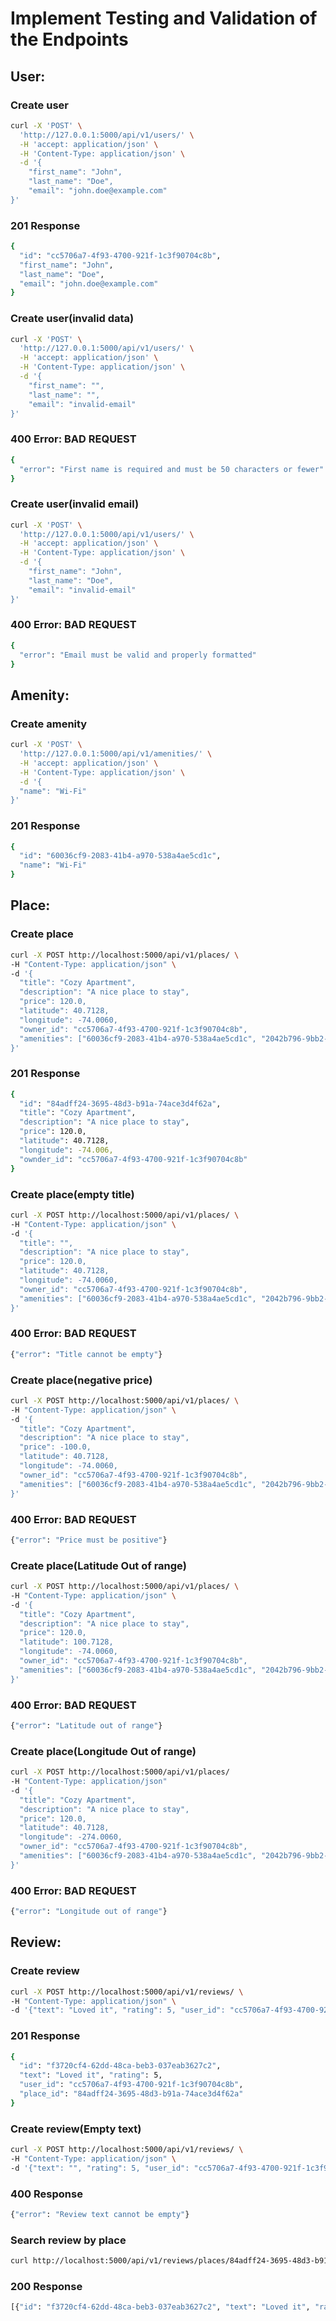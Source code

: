# Implement Testing and Validation of the Endpoints


## User:

### Create user
```bash
curl -X 'POST' \
  'http://127.0.0.1:5000/api/v1/users/' \
  -H 'accept: application/json' \
  -H 'Content-Type: application/json' \
  -d '{
    "first_name": "John",
    "last_name": "Doe",
    "email": "john.doe@example.com"
}'
```
### 201 Response
```bash
{
  "id": "cc5706a7-4f93-4700-921f-1c3f90704c8b",
  "first_name": "John",
  "last_name": "Doe",
  "email": "john.doe@example.com"
}
```
### Create user(invalid data)
```bash
curl -X 'POST' \
  'http://127.0.0.1:5000/api/v1/users/' \
  -H 'accept: application/json' \
  -H 'Content-Type: application/json' \
  -d '{
    "first_name": "",
    "last_name": "",
    "email": "invalid-email"
}'
```
### 400 Error: BAD REQUEST
```bash
{
  "error": "First name is required and must be 50 characters or fewer"
}
```
### Create user(invalid email)
```bash
curl -X 'POST' \
  'http://127.0.0.1:5000/api/v1/users/' \
  -H 'accept: application/json' \
  -H 'Content-Type: application/json' \
  -d '{
    "first_name": "John",
    "last_name": "Doe",
    "email": "invalid-email"
}'
```
### 400 Error: BAD REQUEST
```bash
{
  "error": "Email must be valid and properly formatted"
}
```

## Amenity:

### Create amenity
```bash
curl -X 'POST' \
  'http://127.0.0.1:5000/api/v1/amenities/' \
  -H 'accept: application/json' \
  -H 'Content-Type: application/json' \
  -d '{
  "name": "Wi-Fi"
}'
```
### 201 Response
```bash
{
  "id": "60036cf9-2083-41b4-a970-538a4ae5cd1c",
  "name": "Wi-Fi"
}
```


## Place:

### Create place
```bash
curl -X POST http://localhost:5000/api/v1/places/ \
-H "Content-Type: application/json" \
-d '{
  "title": "Cozy Apartment",
  "description": "A nice place to stay",
  "price": 120.0,
  "latitude": 40.7128,
  "longitude": -74.0060,
  "owner_id": "cc5706a7-4f93-4700-921f-1c3f90704c8b",
  "amenities": ["60036cf9-2083-41b4-a970-538a4ae5cd1c", "2042b796-9bb2-48de-951a-b9352d795db4"]
}'
```
### 201 Response
```bash
{
  "id": "84adff24-3695-48d3-b91a-74ace3d4f62a",
  "title": "Cozy Apartment",
  "description": "A nice place to stay",
  "price": 120.0,
  "latitude": 40.7128,
  "longitude": -74.006,
  "ownder_id": "cc5706a7-4f93-4700-921f-1c3f90704c8b"
}
```
### Create place(empty title)
```bash
curl -X POST http://localhost:5000/api/v1/places/ \
-H "Content-Type: application/json" \
-d '{
  "title": "",
  "description": "A nice place to stay",
  "price": 120.0,
  "latitude": 40.7128,
  "longitude": -74.0060,
  "owner_id": "cc5706a7-4f93-4700-921f-1c3f90704c8b",
  "amenities": ["60036cf9-2083-41b4-a970-538a4ae5cd1c", "2042b796-9bb2-48de-951a-b9352d795db4"]
}'
```
### 400 Error: BAD REQUEST
```bash
{"error": "Title cannot be empty"}
```
### Create place(negative price)
```bash
curl -X POST http://localhost:5000/api/v1/places/ \
-H "Content-Type: application/json" \
-d '{
  "title": "Cozy Apartment",
  "description": "A nice place to stay",
  "price": -100.0,
  "latitude": 40.7128,
  "longitude": -74.0060,
  "owner_id": "cc5706a7-4f93-4700-921f-1c3f90704c8b",
  "amenities": ["60036cf9-2083-41b4-a970-538a4ae5cd1c", "2042b796-9bb2-48de-951a-b9352d795db4"]
}'
```
### 400 Error: BAD REQUEST
```bash
{"error": "Price must be positive"}
```
### Create place(Latitude Out of range)
```bash
curl -X POST http://localhost:5000/api/v1/places/ \
-H "Content-Type: application/json" \
-d '{
  "title": "Cozy Apartment",
  "description": "A nice place to stay",
  "price": 120.0,
  "latitude": 100.7128,
  "longitude": -74.0060,
  "owner_id": "cc5706a7-4f93-4700-921f-1c3f90704c8b",
  "amenities": ["60036cf9-2083-41b4-a970-538a4ae5cd1c", "2042b796-9bb2-48de-951a-b9352d795db4"]
}'
```
### 400 Error: BAD REQUEST
```bash
{"error": "Latitude out of range"}
```
### Create place(Longitude Out of range)
```bash
curl -X POST http://localhost:5000/api/v1/places/ 
-H "Content-Type: application/json" 
-d '{
  "title": "Cozy Apartment",
  "description": "A nice place to stay",
  "price": 120.0,
  "latitude": 40.7128,
  "longitude": -274.0060,
  "owner_id": "cc5706a7-4f93-4700-921f-1c3f90704c8b",
  "amenities": ["60036cf9-2083-41b4-a970-538a4ae5cd1c", "2042b796-9bb2-48de-951a-b9352d795db4"]
}'
```
### 400 Error: BAD REQUEST
```bash
{"error": "Longitude out of range"}
```


## Review:

### Create review
```bash
curl -X POST http://localhost:5000/api/v1/reviews/ \
-H "Content-Type: application/json" \
-d '{"text": "Loved it", "rating": 5, "user_id": "cc5706a7-4f93-4700-921f-1c3f90704c8b", "place_id": "84adff24-3695-48d3-b91a-74ace3d4f62a"}'
```

### 201 Response
```bash
{
  "id": "f3720cf4-62dd-48ca-beb3-037eab3627c2",
  "text": "Loved it", "rating": 5,
  "user_id": "cc5706a7-4f93-4700-921f-1c3f90704c8b",
  "place_id": "84adff24-3695-48d3-b91a-74ace3d4f62a"
}
```
### Create review(Empty text)
```bash
curl -X POST http://localhost:5000/api/v1/reviews/ \
-H "Content-Type: application/json" \
-d '{"text": "", "rating": 5, "user_id": "cc5706a7-4f93-4700-921f-1c3f90704c8b", "place_id": "84adff24-3695-48d3-b91a-74ace3d4f62a"}'
```
### 400 Response
```bash
{"error": "Review text cannot be empty"}
```
### Search review by place
```bash
curl http://localhost:5000/api/v1/reviews/places/84adff24-3695-48d3-b91a-74ace3d4f62a/reviews
```
### 200 Response
```bash
[{"id": "f3720cf4-62dd-48ca-beb3-037eab3627c2", "text": "Loved it", "rating": 5}]
```
